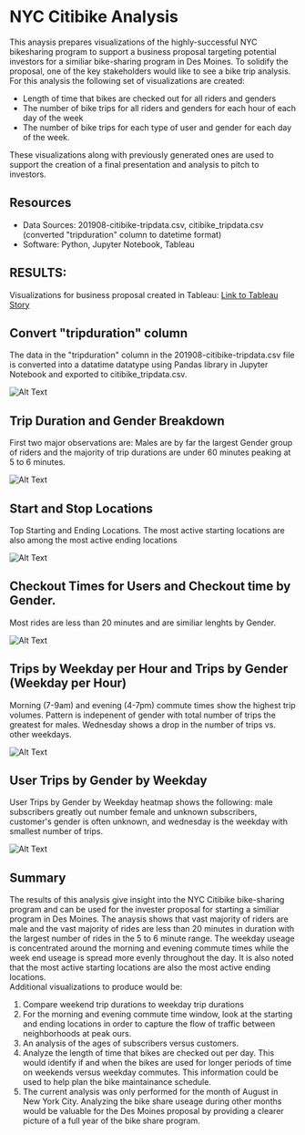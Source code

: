 # NYC Citibike Analysis
This anaysis prepares visualizations of the highly-successful NYC bikesharing program to support a business proposal targeting potential investors for a similiar bike-sharing program in Des Moines. To solidify the proposal, one of the key stakeholders would like to see a bike trip analysis.
For this analysis the following set of visualizations are created:

- Length of time that bikes are checked out for all riders and genders
- The number of bike trips for all riders and genders for each hour of each day of the week
- The number of bike trips for each type of user and gender for each day of the week.

These visualizations along with previously generated ones are used to support the creation of a final presentation and analysis to pitch to investors.

## Resources
- Data Sources: 201908-citibike-tripdata.csv, citibike_tripdata.csv (converted "tripduration" column to datetime format)
- Software: Python, Jupyter Notebook, Tableau


## RESULTS:
Visualizations for business proposal created in Tableau:  [Link to Tableau Story](https://public.tableau.com/app/profile/scott.yoder8657/viz/NYC_CitiBike_Challenge_16383067025460/NYC_CitiBike_Analysis?publish=yes)

## Convert "tripduration" column 
The data in the "tripduration" column in the 201908-citibike-tripdata.csv file is converted into a datatime datatype using Pandas library in Jupyter Notebook and exported to citibike_tripdata.csv.

![Alt Text](https://github.com/syoder821/bikesharing/blob/main/Resources/Images/converted_tripduration_column.png)


## Trip Duration and Gender Breakdown
First two major observations are: Males are by far the largest Gender group of riders and the majority of trip durations are under 60 minutes peaking at 5 to 6 minutes.

![Alt Text](https://github.com/syoder821/bikesharing/blob/main/Resources/Images/Story1.png)


## Start and Stop Locations
Top Starting and Ending Locations.  The most active starting locations are also among the most active ending locations

![Alt Text](https://github.com/syoder821/bikesharing/blob/main/Resources/Images/Story2.png)


## Checkout Times for Users and Checkout time by Gender.
Most rides are less than 20 minutes and are similiar lenghts by Gender.

![Alt Text](https://github.com/syoder821/bikesharing/blob/main/Resources/Images/Story3.png)


## Trips by Weekday per Hour and Trips by Gender (Weekday per Hour)
Morning (7-9am) and evening (4-7pm) commute times show the highest trip volumes.  Pattern is indepenent of gender with total number of trips the greatest for males.  Wednesday shows a drop in the number of trips vs. other weekdays.  

![Alt Text](https://github.com/syoder821/bikesharing/blob/main/Resources/Images/Story4.png)


## User Trips by Gender by Weekday
User Trips by Gender by Weekday heatmap shows the following: male subscribers greatly out number female and unknown subscribers,  customer's gender is often unknown, and wednesday is the weekday with smallest number of trips.

![Alt Text](https://github.com/syoder821/bikesharing/blob/main/Resources/Images/Story5.png)

## Summary
The results of this analysis give insight into the NYC Citibike bike-sharing program and can be used for the invester proposal for starting a similiar program in Des Moines.  The anaysis shows that vast majority of riders are male and the vast majority of rides are less than 20 minutes in duration with the largest number of rides in the 5 to 6 minute range.  The weekday useage is concentrated around the morning and evening commute times while the week end useage is spread more evenly throughout the day. It is also noted that the most active starting locations are also the most active ending locations.  
Additional visualizations to produce would be:
1. Compare weekend trip durations to weekday trip durations
2. For the morning and evening commute time window, look at the starting and ending locations in order to capture the flow of traffic between neighborhoods at peak ours.
3. An analysis of the ages of subscribers versus customers. 
4. Analyze the length of time that bikes are checked out per day. This would identify if and when the bikes are used for longer periods of time on weekends versus weekday commutes. This information could be used to help plan the bike maintainance schedule. 
5. The current analysis was only performed for the month of August in New York City. Analyzing the bike share useage during other months would be valuable for the Des Moines proposal by providing a clearer picture of a full year of the bike share program.
